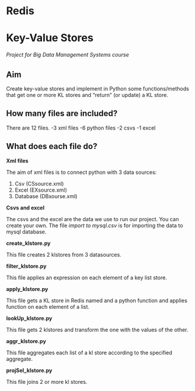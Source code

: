 # Redis
# Key-Value Stores
###### Project for _Big Data Management Systems_ course

## Aim

Create key-value stores and implement in Python some functions/methods that get one or more KL stores and “return” (or update)
a KL store.

## How many files are included?

There are 12 files.
-3 xml files
-6 python files
-2 csvs
-1 excel

## What does each file do?

**Xml files**

The aim of xml files is to connect python with 3 data sources:

1. Csv (CSsource.xml)
2. Excel (EXsource.xml)
3. Database (DBxourse.xml)

**Csvs and excel**

The csvs and the excel are the data we use to run our project. You can create your own. The file _import to mysql.csv_ is for importing
the data to mysql database.

**create_klstore.py**

This file creates 2 klstores from 3 datasources.

**filter_klstore.py**

This file applies an expression on each element of a key list store.

**apply_klstore.py**

This file gets a KL store in Redis named <name1> and a python function and applies function on each element of a list.

**lookUp_klstore.py**

This file gets 2 klstores and transform the one with the values of the other. 

**aggr_klstore.py**

This file aggregates each list of a kl store according to the specified aggregate. 

**projSel_klstore.py**

This file joins 2 or more kl stores.

